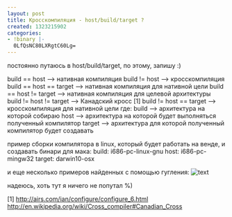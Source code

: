 ```yaml
---
layout: post
title: Кросскомпиляция - host/build/target ?
created: 1323215902
categories:
- !binary |-
  0LfQsNC80LXRgtC60Lg=
---
```

постоянно путаюсь в host/build/target, по этому, запишу :)

<cpp>
build == host           --> нативная компиляция
build != host           --> кросскомпиляция
build == host == target --> нативная компиляция для нативной цели
build == host != target --> нативная компиляция для целевой архитектуры
build != host != target --> Канадский кросс [1]
build != host == target --> кросскомпиляция для нативной цели
</cpp>
где:
<cpp>
build  --> архитектура на которой собираю
host   --> архитектура на которой будет выполняться полученный компилятор
target --> архитектура для которой полученный компилятор будет создавать
</cpp>

пример сборки компилятора в linux, который будет работать на венде, и создавать бинари для мака:
<cpp>
build: i686-pc-linux-gnu
host: i686-pc-mingw32
target: darwin10-osx
</cpp>

и еще несколько примеров найденных с помощью гугления:
<img src="http://clip2net.com/clip/m47996/1330323361-clip-18kb.png" alt="text" />

надеюсь, хоть тут я ничего не попутал %)

[1]
http://airs.com/ian/configure/configure_6.html
http://en.wikipedia.org/wiki/Cross_compiler#Canadian_Cross
